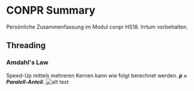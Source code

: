 # CONPR Summary
Persönliche Zusammenfassung im Modul conpr HS18. Irrtum vorbehalten.

## Threading
### Amdahl's Law
Speed-Up mittels mehreren Kernen kann wie folgt berechnet werden. ***p = Paralell-Anteil.***
![alt text](https://www.spiria.com/sites/default/files/blog/equation_amdahl-en.png "Logo Title Text 1")
